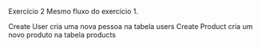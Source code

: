 Exercício 2
Mesmo fluxo do exercício 1.

Create User
cria uma nova pessoa na tabela users
Create Product
cria um novo produto na tabela products